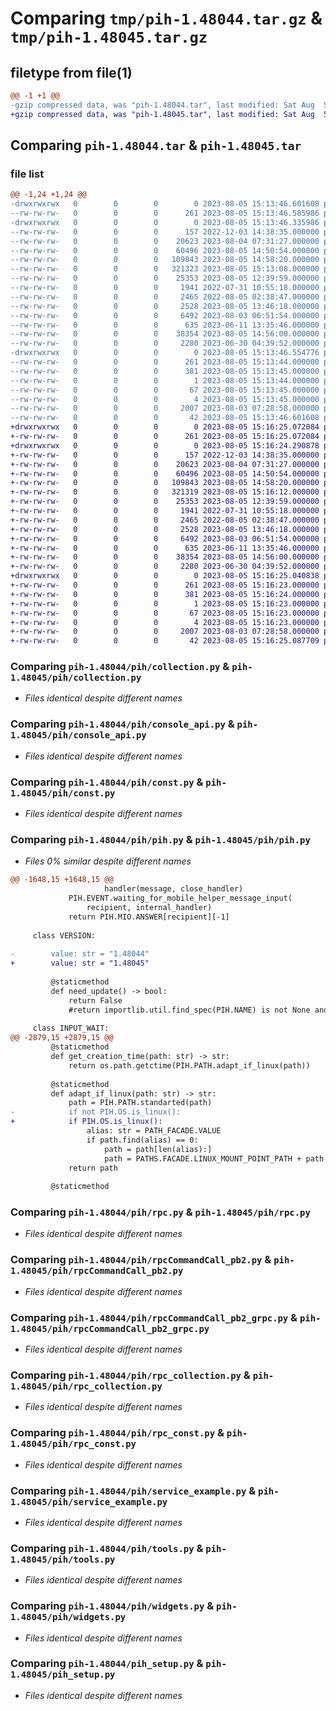 # Comparing `tmp/pih-1.48044.tar.gz` & `tmp/pih-1.48045.tar.gz`

## filetype from file(1)

```diff
@@ -1 +1 @@
-gzip compressed data, was "pih-1.48044.tar", last modified: Sat Aug  5 15:13:46 2023, max compression
+gzip compressed data, was "pih-1.48045.tar", last modified: Sat Aug  5 15:16:24 2023, max compression
```

## Comparing `pih-1.48044.tar` & `pih-1.48045.tar`

### file list

```diff
@@ -1,24 +1,24 @@
-drwxrwxrwx   0        0        0        0 2023-08-05 15:13:46.601608 pih-1.48044/
--rw-rw-rw-   0        0        0      261 2023-08-05 15:13:46.585986 pih-1.48044/PKG-INFO
-drwxrwxrwx   0        0        0        0 2023-08-05 15:13:46.335986 pih-1.48044/pih/
--rw-rw-rw-   0        0        0      157 2022-12-03 14:38:35.000000 pih-1.48044/pih/__init__.py
--rw-rw-rw-   0        0        0    20623 2023-08-04 07:31:27.000000 pih-1.48044/pih/collection.py
--rw-rw-rw-   0        0        0    60496 2023-08-05 14:50:54.000000 pih-1.48044/pih/console_api.py
--rw-rw-rw-   0        0        0   109843 2023-08-05 14:58:20.000000 pih-1.48044/pih/const.py
--rw-rw-rw-   0        0        0   321323 2023-08-05 15:13:08.000000 pih-1.48044/pih/pih.py
--rw-rw-rw-   0        0        0    25353 2023-08-05 12:39:59.000000 pih-1.48044/pih/rpc.py
--rw-rw-rw-   0        0        0     1941 2022-07-31 10:55:18.000000 pih-1.48044/pih/rpcCommandCall_pb2.py
--rw-rw-rw-   0        0        0     2465 2022-08-05 02:38:47.000000 pih-1.48044/pih/rpcCommandCall_pb2_grpc.py
--rw-rw-rw-   0        0        0     2528 2023-08-05 13:46:18.000000 pih-1.48044/pih/rpc_collection.py
--rw-rw-rw-   0        0        0     6492 2023-08-03 06:51:54.000000 pih-1.48044/pih/rpc_const.py
--rw-rw-rw-   0        0        0      635 2023-06-11 13:35:46.000000 pih-1.48044/pih/service_example.py
--rw-rw-rw-   0        0        0    38354 2023-08-05 14:56:00.000000 pih-1.48044/pih/tools.py
--rw-rw-rw-   0        0        0     2280 2023-06-30 04:39:52.000000 pih-1.48044/pih/widgets.py
-drwxrwxrwx   0        0        0        0 2023-08-05 15:13:46.554776 pih-1.48044/pih.egg-info/
--rw-rw-rw-   0        0        0      261 2023-08-05 15:13:44.000000 pih-1.48044/pih.egg-info/PKG-INFO
--rw-rw-rw-   0        0        0      381 2023-08-05 15:13:45.000000 pih-1.48044/pih.egg-info/SOURCES.txt
--rw-rw-rw-   0        0        0        1 2023-08-05 15:13:44.000000 pih-1.48044/pih.egg-info/dependency_links.txt
--rw-rw-rw-   0        0        0       67 2023-08-05 15:13:45.000000 pih-1.48044/pih.egg-info/requires.txt
--rw-rw-rw-   0        0        0        4 2023-08-05 15:13:45.000000 pih-1.48044/pih.egg-info/top_level.txt
--rw-rw-rw-   0        0        0     2007 2023-08-03 07:28:58.000000 pih-1.48044/pih_setup.py
--rw-rw-rw-   0        0        0       42 2023-08-05 15:13:46.601608 pih-1.48044/setup.cfg
+drwxrwxrwx   0        0        0        0 2023-08-05 15:16:25.072084 pih-1.48045/
+-rw-rw-rw-   0        0        0      261 2023-08-05 15:16:25.072084 pih-1.48045/PKG-INFO
+drwxrwxrwx   0        0        0        0 2023-08-05 15:16:24.290878 pih-1.48045/pih/
+-rw-rw-rw-   0        0        0      157 2022-12-03 14:38:35.000000 pih-1.48045/pih/__init__.py
+-rw-rw-rw-   0        0        0    20623 2023-08-04 07:31:27.000000 pih-1.48045/pih/collection.py
+-rw-rw-rw-   0        0        0    60496 2023-08-05 14:50:54.000000 pih-1.48045/pih/console_api.py
+-rw-rw-rw-   0        0        0   109843 2023-08-05 14:58:20.000000 pih-1.48045/pih/const.py
+-rw-rw-rw-   0        0        0   321319 2023-08-05 15:16:12.000000 pih-1.48045/pih/pih.py
+-rw-rw-rw-   0        0        0    25353 2023-08-05 12:39:59.000000 pih-1.48045/pih/rpc.py
+-rw-rw-rw-   0        0        0     1941 2022-07-31 10:55:18.000000 pih-1.48045/pih/rpcCommandCall_pb2.py
+-rw-rw-rw-   0        0        0     2465 2022-08-05 02:38:47.000000 pih-1.48045/pih/rpcCommandCall_pb2_grpc.py
+-rw-rw-rw-   0        0        0     2528 2023-08-05 13:46:18.000000 pih-1.48045/pih/rpc_collection.py
+-rw-rw-rw-   0        0        0     6492 2023-08-03 06:51:54.000000 pih-1.48045/pih/rpc_const.py
+-rw-rw-rw-   0        0        0      635 2023-06-11 13:35:46.000000 pih-1.48045/pih/service_example.py
+-rw-rw-rw-   0        0        0    38354 2023-08-05 14:56:00.000000 pih-1.48045/pih/tools.py
+-rw-rw-rw-   0        0        0     2280 2023-06-30 04:39:52.000000 pih-1.48045/pih/widgets.py
+drwxrwxrwx   0        0        0        0 2023-08-05 15:16:25.040838 pih-1.48045/pih.egg-info/
+-rw-rw-rw-   0        0        0      261 2023-08-05 15:16:23.000000 pih-1.48045/pih.egg-info/PKG-INFO
+-rw-rw-rw-   0        0        0      381 2023-08-05 15:16:24.000000 pih-1.48045/pih.egg-info/SOURCES.txt
+-rw-rw-rw-   0        0        0        1 2023-08-05 15:16:23.000000 pih-1.48045/pih.egg-info/dependency_links.txt
+-rw-rw-rw-   0        0        0       67 2023-08-05 15:16:23.000000 pih-1.48045/pih.egg-info/requires.txt
+-rw-rw-rw-   0        0        0        4 2023-08-05 15:16:23.000000 pih-1.48045/pih.egg-info/top_level.txt
+-rw-rw-rw-   0        0        0     2007 2023-08-03 07:28:58.000000 pih-1.48045/pih_setup.py
+-rw-rw-rw-   0        0        0       42 2023-08-05 15:16:25.087709 pih-1.48045/setup.cfg
```

### Comparing `pih-1.48044/pih/collection.py` & `pih-1.48045/pih/collection.py`

 * *Files identical despite different names*

### Comparing `pih-1.48044/pih/console_api.py` & `pih-1.48045/pih/console_api.py`

 * *Files identical despite different names*

### Comparing `pih-1.48044/pih/const.py` & `pih-1.48045/pih/const.py`

 * *Files identical despite different names*

### Comparing `pih-1.48044/pih/pih.py` & `pih-1.48045/pih/pih.py`

 * *Files 0% similar despite different names*

```diff
@@ -1648,15 +1648,15 @@
                     handler(message, close_handler)  
             PIH.EVENT.waiting_for_mobile_helper_message_input(
                 recipient, internal_handler)
             return PIH.MIO.ANSWER[recipient][-1] 
 
     class VERSION:
 
-        value: str = "1.48044"
+        value: str = "1.48045"
 
         @staticmethod
         def need_update() -> bool:
             return False
             #return importlib.util.find_spec(PIH.NAME) is not None and PIH.VERSION.value < PIH.VERSION.remote()
     
     class INPUT_WAIT:
@@ -2879,15 +2879,15 @@
         @staticmethod
         def get_creation_time(path: str) -> str:
             return os.path.getctime(PIH.PATH.adapt_if_linux(path))
 
         @staticmethod
         def adapt_if_linux(path: str) -> str:
             path = PIH.PATH.standarted(path)
-            if not PIH.OS.is_linux():
+            if PIH.OS.is_linux():
                 alias: str = PATH_FACADE.VALUE
                 if path.find(alias) == 0:
                     path = path[len(alias):]
                     path = PATHS.FACADE.LINUX_MOUNT_POINT_PATH + path
             return path
 
         @staticmethod
```

### Comparing `pih-1.48044/pih/rpc.py` & `pih-1.48045/pih/rpc.py`

 * *Files identical despite different names*

### Comparing `pih-1.48044/pih/rpcCommandCall_pb2.py` & `pih-1.48045/pih/rpcCommandCall_pb2.py`

 * *Files identical despite different names*

### Comparing `pih-1.48044/pih/rpcCommandCall_pb2_grpc.py` & `pih-1.48045/pih/rpcCommandCall_pb2_grpc.py`

 * *Files identical despite different names*

### Comparing `pih-1.48044/pih/rpc_collection.py` & `pih-1.48045/pih/rpc_collection.py`

 * *Files identical despite different names*

### Comparing `pih-1.48044/pih/rpc_const.py` & `pih-1.48045/pih/rpc_const.py`

 * *Files identical despite different names*

### Comparing `pih-1.48044/pih/service_example.py` & `pih-1.48045/pih/service_example.py`

 * *Files identical despite different names*

### Comparing `pih-1.48044/pih/tools.py` & `pih-1.48045/pih/tools.py`

 * *Files identical despite different names*

### Comparing `pih-1.48044/pih/widgets.py` & `pih-1.48045/pih/widgets.py`

 * *Files identical despite different names*

### Comparing `pih-1.48044/pih_setup.py` & `pih-1.48045/pih_setup.py`

 * *Files identical despite different names*


